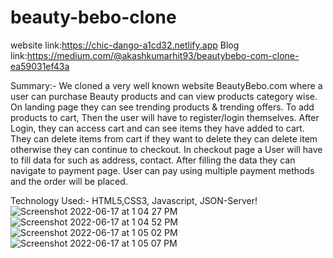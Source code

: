 # beauty-bebo-clone
website link:https://chic-dango-a1cd32.netlify.app
Blog link:https://medium.com/@akashkumarhit93/beautybebo-com-clone-ea59031ef43a

Summary:-  We cloned a very well known website BeautyBebo.com where a user can purchase Beauty products and can view products category wise. On landing page
           they can see trending products & trending offers.
           To add products to cart, Then the user will have to register/login themselves. After Login, they can access cart
           and can see items they have added to cart. They can delete items from cart if they want to delete they can delete item otherwise they can continue to checkout.
           In checkout page a User will have to fill data for such as  address, contact. After filling the data they can navigate to payment page.
           User can pay using multiple payment methods and the order will be placed.



Technology Used:- HTML5,CSS3, Javascript, JSON-Server!
![Screenshot 2022-06-17 at 1 04 27 PM](https://user-images.githubusercontent.com/78096363/174249467-8c2c033a-a73a-430e-ae5e-499980389903.png)
![Screenshot 2022-06-17 at 1 04 52 PM](https://user-images.githubusercontent.com/78096363/174249362-571e3e93-5955-4a4e-891c-f163b9d571cd.png)
![Screenshot 2022-06-17 at 1 05 02 PM](https://user-images.githubusercontent.com/78096363/174249373-ef892466-6d32-4a55-a38b-1cb332af0e48.png)
![Screenshot 2022-06-17 at 1 05 07 PM](https://user-images.githubusercontent.com/78096363/174249402-e2740983-c49b-44d7-9958-df613a4c28c0.png)
